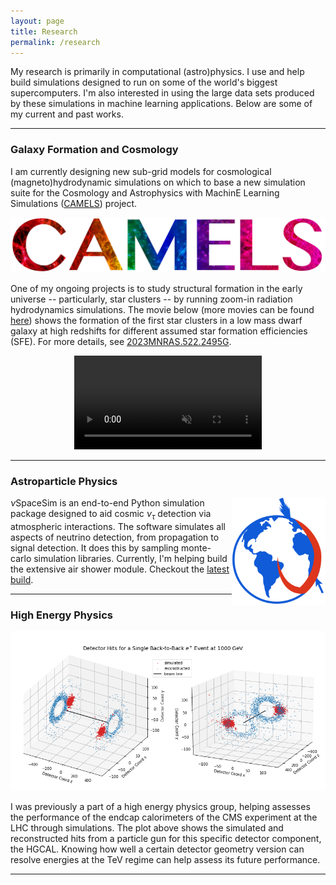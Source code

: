 ```yaml
---
layout: page
title: Research 
permalink: /research
---
```


My research is primarily in computational (astro)physics. I use and help build simulations designed to run on some of the world's biggest supercomputers. I'm also interested in using the large data sets produced by these simulations in machine learning applications. Below are some of my current and past works.   

----
### Galaxy Formation and Cosmology
I am currently designing new sub-grid models for cosmological (magneto)hydrodynamic simulations on which to base a new simulation suite for the Cosmology and Astrophysics with MachinE Learning Simulations ([CAMELS](https://camels.readthedocs.io/en/latest/)) project.
<p align="center">
  <img src="../assets/img/camels.png" alt="camels logo" width="auto" width="100%"  />
</p>

One of my ongoing projects is to study structural formation in the early universe -- particularly, star clusters -- by running zoom-in radiation hydrodynamics simulations. The movie below (more movies can be found [here](https://www.youtube.com/@fredangelogarcia)) shows the formation of the first star clusters in a low mass dwarf galaxy at high redshifts for different assumed star formation efficiencies (SFE). For more details, see [2023MNRAS.522.2495G](https://ui.adsabs.harvard.edu/abs/2023MNRAS.522.2495G/abstract).


<p align="center">
<video width="auto" width="100%"  loop="loop" muted="muted" plays-inline="true" autoplay>
  <source type="video/mp4" src="https://terpconnect.umd.edu/~fgarcia4/cosmology/halo_D/two_panel_sfr_rev1.mp4">
</video>
</p>




----
### Astroparticle Physics
<p align="center">
  <img src="../assets/img/nulogo.png" alt="nuspacesim" width="150" style="float: right;"/>
</p>

$\nu$SpaceSim is an end-to-end Python simulation package designed to aid cosmic $\nu_\tau$ detection via atmospheric interactions. The software simulates all aspects of neutrino detection, from propagation to signal detection. It does this by sampling monte-carlo simulation libraries. Currently, I'm helping build the extensive air shower module. Checkout the [latest build](https://github.com/NuSpaceSim/nuSpaceSim).

----
### High Energy Physics
<p align="center">
  <img src="../assets/img/hep.png" alt="nuspacesim" width="615" />
</p>
I was previously a part of a high energy physics group, helping assesses the performance of the endcap calorimeters of the CMS experiment at the LHC through simulations. The plot above shows the simulated and reconstructed hits from a particle gun for this specific detector component, the HGCAL. Knowing how well a certain detector geometry version can resolve energies at the TeV regime can help assess its future performance. 
 
----
